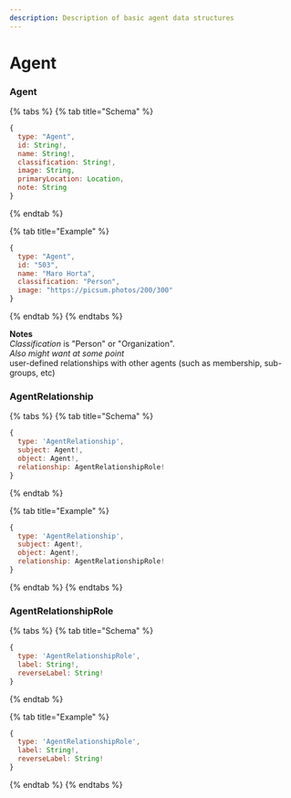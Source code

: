 ```yaml
---
description: Description of basic agent data structures
---
```


# Agent

### Agent

{% tabs %}
{% tab title="Schema" %}
```javascript
{
  type: "Agent",
  id: String!,
  name: String!,
  classification: String!,
  image: String,
  primaryLocation: Location,
  note: String
}
```
{% endtab %}

{% tab title="Example" %}
```javascript
{
  type: "Agent",
  id: "503",
  name: "Maro Horta",
  classification: "Person",
  image: "https://picsum.photos/200/300"
}
```
{% endtab %}
{% endtabs %}

**Notes**  
_Classification_ is "Person" or "Organization".  
_Also might want at some point_  
user-defined relationships with other agents \(such as membership, sub-groups, etc\)  


### AgentRelationship

{% tabs %}
{% tab title="Schema" %}
```javascript
{
  type: 'AgentRelationship',
  subject: Agent!,
  object: Agent!,
  relationship: AgentRelationshipRole!    
}
```
{% endtab %}

{% tab title="Example" %}
```javascript
{
  type: 'AgentRelationship',
  subject: Agent!,
  object: Agent!,
  relationship: AgentRelationshipRole!    
}
```
{% endtab %}
{% endtabs %}

### AgentRelationshipRole

{% tabs %}
{% tab title="Schema" %}
```javascript
{
  type: 'AgentRelationshipRole',
  label: String!,
  reverseLabel: String!
}
```
{% endtab %}

{% tab title="Example" %}
```javascript
{
  type: 'AgentRelationshipRole',
  label: String!,
  reverseLabel: String!
}
```
{% endtab %}
{% endtabs %}

